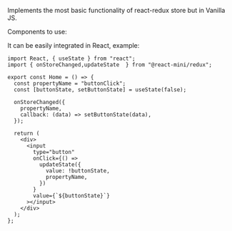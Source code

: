 Implements the most basic functionality of react-redux store but in Vanilla JS.

Components to use:

It can be easily integrated in React, example:

```JSX
import React, { useState } from "react";
import { onStoreChanged,updateState  } from "@react-mini/redux";

export const Home = () => {
  const propertyName = "buttonClick";
  const [buttonState, setButtonState] = useState(false);

  onStoreChanged({
    propertyName,
    callback: (data) => setButtonState(data),
  });

  return (
    <div>
      <input
        type="button"
        onClick={() =>
          updateState({
            value: !buttonState,
            propertyName,
          })
        }
        value={`${buttonState}`}
      ></input>
    </div>
  );
};
```
